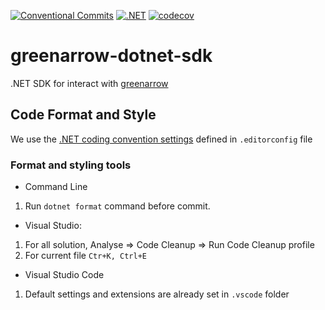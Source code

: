 [![Conventional Commits](https://img.shields.io/badge/Conventional%20Commits-1.0.0-yellow.svg)](https://conventionalcommits.org)
[![.NET](https://github.com/FromDoppler/greenarrow-dotnet-sdk/actions/workflows/dotnet.yml/badge.svg)](https://github.com/FromDoppler/greenarrow-dotnet-sdk/actions/workflows/dotnet.yml)
[![codecov](https://codecov.io/gh/FromDoppler/greenarrow-dotnet-sdk/branch/master/graph/badge.svg)](https://codecov.io/gh/FromDoppler/greenarrow-dotnet-sdk)

# greenarrow-dotnet-sdk

.NET SDK for interact with [greenarrow](https://www.greenarrowemail.com)

## Code Format and Style

We use the [.NET coding convention settings](https://docs.microsoft.com/en-us/visualstudio/ide/editorconfig-code-style-settings-reference?view=vs-2019) defined in `.editorconfig` file

### Format and styling tools

- Command Line

1. Run `dotnet format` command before commit.

- Visual Studio:

1. For all solution, Analyse => Code Cleanup => Run Code Cleanup profile
2. For current file `Ctr+K, Ctrl+E`

- Visual Studio Code

1. Default settings and extensions are already set in `.vscode` folder
